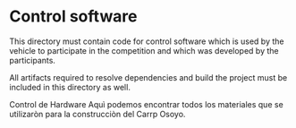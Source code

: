 Control software
====

This directory must contain code for control software which is used by the vehicle to participate in the competition and which was developed by the participants.

All artifacts required to resolve dependencies and build the project must be included in this directory as well.

Control de Hardware
Aquì podemos encontrar todos los materiales que se utilizaròn para la construcciòn del Carrp Osoyo.
